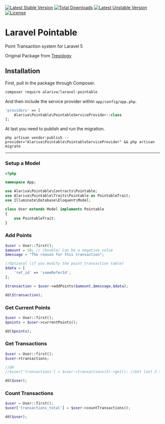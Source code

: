 [![Latest Stable Version](https://poser.pugx.org/trexology/pointable/v/stable)](https://packagist.org/packages/trexology/pointable)
[![Total Downloads](https://poser.pugx.org/trexology/pointable/downloads)](https://packagist.org/packages/trexology/pointable)
[![Latest Unstable Version](https://poser.pugx.org/trexology/pointable/v/unstable)](https://packagist.org/packages/trexology/pointable) [![License](https://poser.pugx.org/trexology/pointable/license)](https://packagist.org/packages/trexology/pointable)

# Laravel Pointable

Point Transaction system for Laravel 5

Original Package from [Trexology](https://github.com/Trexology/laravel-pointable)

## Installation

First, pull in the package through Composer.

```js
composer require alariva/laravel-pointable
```

And then include the service provider within `app/config/app.php`.

```php
'providers' => [
    Alariva\Pointable\PointableServiceProvider::class
];
```

At last you need to publish and run the migration.
```
php artisan vendor:publish --provider="Alariva\Pointable\PointableServiceProvider" && php artisan migrate
```

-----

### Setup a Model
```php
<?php

namespace App;

use Alariva\Pointable\Contracts\Pointable;
use Alariva\Pointable\Traits\Pointable as PointableTrait;
use Illuminate\Database\Eloquent\Model;

class User extends Model implements Pointable
{
    use PointableTrait;
}
```

### Add Points
```php
$user = User::first();
$amount = 10; // (Double) Can be a negative value
$message = "The reason for this transaction";

//Optional (if you modify the point_transaction table)
$data = [
    'ref_id' => 'someReferId',
];

$transaction = $user->addPoints($amount,$message,$data);

dd($transaction);
```

### Get Current Points
```php
$user = User::first();
$points = $user->currentPoints();

dd($points);
```

### Get Transactions
```php
$user = User::first();
$user->transactions;

//OR
//$user['transactions'] = $user->transactions(2)->get(); //Get last 2 transactions

dd($user);
```

### Count Transactions
```php
$user = User::first();
$user['transactions_total'] = $user->countTransactions();

dd($user);
```
